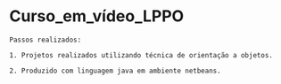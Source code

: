 # Curso_em_vídeo_LPPO

    Passos realizados:
  
    1. Projetos realizados utilizando técnica de orientação a objetos.

    2. Produzido com linguagem java em ambiente netbeans.
